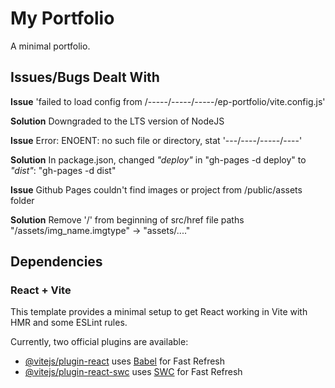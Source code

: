 # My Portfolio

A minimal portfolio.

## Issues/Bugs Dealt With

**Issue** 'failed to load config from /-----/-----/-----/ep-portfolio/vite.config.js'

**Solution** Downgraded to the LTS version of NodeJS

**Issue** Error: ENOENT: no such file or directory, stat '---/----/-----/----'

**Solution** In package.json, changed *"deploy"* in "gh-pages -d deploy" to *"dist"*: "gh-pages -d dist"

**Issue** Github Pages couldn't find images or project from /public/assets folder

**Solution** Remove '/' from beginning of src/href file paths "/assets/img_name.imgtype" -> "assets/...."



## Dependencies

### React + Vite

This template provides a minimal setup to get React working in Vite with HMR and some ESLint rules.

Currently, two official plugins are available:

- [@vitejs/plugin-react](https://github.com/vitejs/vite-plugin-react/blob/main/packages/plugin-react/README.md) uses [Babel](https://babeljs.io/) for Fast Refresh
- [@vitejs/plugin-react-swc](https://github.com/vitejs/vite-plugin-react-swc) uses [SWC](https://swc.rs/) for Fast Refresh
